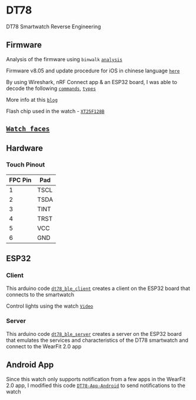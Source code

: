 # DT78 
DT78 Smartwatch Reverse Engineering

## Firmware
Analysis of the firmware using `binwalk` [`analysis`](https://github.com/fbiego/dt78/blob/master/firmware/analysis.md)

Firmware v8.05 and update procedure for iOS in chinese language [`here`](https://github.com/fbiego/dt78/tree/master/firmware/ios_ota_chinese)

By using Wireshark, nRF Connect app & an ESP32 board, I was able to decode the following [`commands`](https://github.com/fbiego/dt78/blob/master/DT78_COMMANDS.md), [`types`](https://github.com/fbiego/dt78/blob/master/CMD_TYPES.md)

More info at this [`blog`](http://www.biego.tech/dt78)

Flash chip used in the watch - [`XT25F128B`](https://github.com/fbiego/dt78/blob/master/XTX-XT25F128BSSIGT.pdf)

## [`Watch faces`](https://github.com/fbiego/dt78/blob/master/firmware/watchface.md)

## Hardware

### Touch Pinout

| FPC Pin | Pad |
| --- | --- |
| 1 | TSCL |
| 2 | TSDA |
| 3 | TINT |
| 4 | TRST |
| 5 | VCC |
| 6 | GND |

## ESP32

### Client

This arduino code [`dt78_ble_client`](https://github.com/fbiego/dt78/blob/master/dt78_ble_client/dt78_ble_client.ino) creates a client on the ESP32 board that connects to the smartwatch

Control lights using the watch [`Video`](https://youtu.be/IGo9HJPbSt0)

### Server

This arduino code [`dt78_ble_server`](https://github.com/fbiego/dt78/blob/master/dt78_ble_server/dt78_ble_server.ino) creates a server on the ESP32 board that emulates the services and characteristics of the DT78 smartwatch and connect to the WearFit 2.0 app

## Android App

Since this watch only supports notification from a few apps in the WearFit 2.0 app, I modified this code [`DT78-App-Android`](https://github.com/fbiego/DT78-App-Android) to send notifications to the watch

